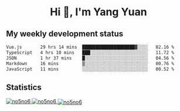 <h1 align="center">Hi 👋, I'm Yang Yuan</h1>


## My weekly development status
<!--START_SECTION:waka-->

```txt
Vue.js       29 hrs 14 mins  ████████████████████▓░░░░   82.16 %
TypeScript   4 hrs 10 mins   ███░░░░░░░░░░░░░░░░░░░░░░   11.72 %
JSON         1 hr 37 mins    █░░░░░░░░░░░░░░░░░░░░░░░░   04.56 %
Markdown     16 mins         ▒░░░░░░░░░░░░░░░░░░░░░░░░   00.76 %
JavaScript   11 mins         ░░░░░░░░░░░░░░░░░░░░░░░░░   00.52 %
```

<!--END_SECTION:waka-->

## Statistics
<a href="https://github.com/anuraghazra/github-readme-stats">
  <img src="https://github-readme-stats.vercel.app/api/top-langs/?username=no5no6&theme=dracula" alt="no5no6">
</a>
<a href="https://github.com/anuraghazra/github-readme-stats">
  <img src="https://github-readme-stats.vercel.app/api?username=no5no6&show_icons=true&theme=dracula&line_height=40" alt="no5no6">
</a>
<a href="https://github.com/anuraghazra/github-readme-stats">
  <img align="center" src="https://github-readme-streak-stats.herokuapp.com/?user=no5no6&theme=dracula" alt="no5no6" />
</a>